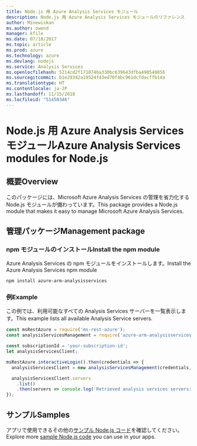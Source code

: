 ```yaml
---
title: Node.js 用 Azure Analysis Services モジュール
description: Node.js 用 Azure Analysis Services モジュールのリファレンス
author: Minewiskan
ms.author: owend
manager: kfile
ms.date: 07/18/2017
ms.topic: article
ms.prod: azure
ms.technology: azure
ms.devlang: nodejs
ms.service: Analysis Services
ms.openlocfilehash: 5214cd2f171074ba330bc639643dfba490540856
ms.sourcegitcommit: b1e29342a19524f43ed70f4bc961dcfdacffb14a
ms.translationtype: HT
ms.contentlocale: ja-JP
ms.lasthandoff: 11/15/2018
ms.locfileid: "51450346"
---
```

# <a name="azure-analysis-services-modules-for-nodejs"></a><span data-ttu-id="13033-103">Node.js 用 Azure Analysis Services モジュール</span><span class="sxs-lookup"><span data-stu-id="13033-103">Azure Analysis Services modules for Node.js</span></span>

## <a name="overview"></a><span data-ttu-id="13033-104">概要</span><span class="sxs-lookup"><span data-stu-id="13033-104">Overview</span></span>
<span data-ttu-id="13033-105">このパッケージには、Microsoft Azure Analysis Services の管理を省力化する Node.js モジュールが備わっています。</span><span class="sxs-lookup"><span data-stu-id="13033-105">This package provides a Node.js module that makes it easy to manage Microsoft Azure Analysis Services.</span></span>

## <a name="management-package"></a><span data-ttu-id="13033-106">管理パッケージ</span><span class="sxs-lookup"><span data-stu-id="13033-106">Management package</span></span>

### <a name="install-the-npm-module"></a><span data-ttu-id="13033-107">npm モジュールのインストール</span><span class="sxs-lookup"><span data-stu-id="13033-107">Install the npm module</span></span>

<span data-ttu-id="13033-108">Azure Analysis Services の npm モジュールをインストールします。</span><span class="sxs-lookup"><span data-stu-id="13033-108">Install the Azure Analysis Services npm module</span></span>

```bash
npm install azure-arm-analysisservices
```

### <a name="example"></a><span data-ttu-id="13033-109">例</span><span class="sxs-lookup"><span data-stu-id="13033-109">Example</span></span>

<span data-ttu-id="13033-110">この例では、利用可能なすべての Analysis Services サーバーを一覧表示します。</span><span class="sxs-lookup"><span data-stu-id="13033-110">This example lists all available Analysis Service servers.</span></span>

```javascript
const msRestAzure = require('ms-rest-azure');
const analysisServicesManagement = require('azure-arm-analysisservices');

const subscriptionId = 'your-subscription-id';
let analysisServicesClient;

msRestAzure.interactiveLogin().then(credentials => {
  analysisServicesClient = new analysisServicesManagement(credentials, subscriptionId);

  analysisServicesClient.servers
    .list()
    .then(servers => console.log('Retrieved analysis services servers: ', servers));
});
```

## <a name="samples"></a><span data-ttu-id="13033-111">サンプル</span><span class="sxs-lookup"><span data-stu-id="13033-111">Samples</span></span>

<span data-ttu-id="13033-112">アプリで使用できるその他の[サンプル Node.js コード](https://azure.microsoft.com/resources/samples/?platform=nodejs)を確認してください。</span><span class="sxs-lookup"><span data-stu-id="13033-112">Explore more [sample Node.js code](https://azure.microsoft.com/resources/samples/?platform=nodejs) you can use in your apps.</span></span>
